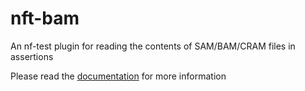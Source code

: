 # nft-bam
An nf-test plugin for reading the contents of SAM/BAM/CRAM files in assertions

Please read the [documentation](https://nvnieuwk.github.io/nft-bam) for more information